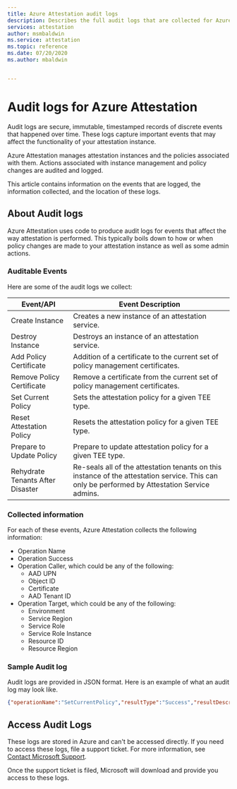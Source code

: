 ```yaml
---
title: Azure Attestation audit logs
description: Describes the full audit logs that are collected for Azure Attestation
services: attestation
author: msmbaldwin
ms.service: attestation
ms.topic: reference
ms.date: 07/20/2020
ms.author: mbaldwin


---
```


# Audit logs for Azure Attestation

Audit logs are secure, immutable, timestamped records of discrete events that happened over time. These logs capture important events that may affect the functionality of your attestation instance.

Azure Attestation manages attestation instances and the policies associated with them. Actions associated with instance management and policy changes are audited and logged.

This article contains information on the events that are logged, the information collected, and the location of these logs.

## About Audit logs

Azure Attestation uses code to produce audit logs for events that affect the way attestation is performed. This typically boils down to how or when policy changes are made to your attestation instance as well as some admin actions.

### Auditable Events
Here are some of the audit logs we collect:

|     Event/API                              |     Event Description                                                                         |
|--------------------------------------------|-----------------------------------------------------------------------------------------------|
|     Create Instance                        |     Creates a new instance of an attestation service. |
|     Destroy Instance                       |     Destroys an instance of an attestation service. |
|     Add Policy Certificate                 |     Addition of a certificate to the current set of policy management certificates. |
|     Remove Policy Certificate              |     Remove a certificate from the current set of policy management certificates. |
|     Set Current Policy                     |     Sets the attestation policy for a given TEE type. |
|     Reset Attestation Policy               |     Resets the attestation policy for a given TEE type. |
|     Prepare to Update Policy               |     Prepare to update attestation policy for a given TEE type. |
|     Rehydrate Tenants After Disaster       |     Re-seals all of the attestation tenants on this instance of the attestation service. This can only be performed by Attestation Service admins. |

### Collected  information
For each of these events, Azure Attestation collects the following information:

- Operation Name
- Operation Success
- Operation Caller, which could be any of the following:
    - AAD UPN
    - Object ID
    - Certificate
    - AAD Tenant ID
- Operation Target, which could be any of the following:
    - Environment
    - Service Region
    - Service Role
    - Service Role Instance
    - Resource ID
    - Resource Region

### Sample Audit log

Audit logs are provided in JSON format. Here is an example of what an audit log may look like.

```json
{"operationName":"SetCurrentPolicy","resultType":"Success","resultDescription":null,"auditEventCategory":["ApplicationManagement"],"nCloud":null,"requestId":null,"callerIpAddress":null,"callerDisplayName":null,"callerIdentities":[{"callerIdentityType":"ObjectID","callerIdentity":"<some object ID>"},{"callerIdentityType":"TenantId","callerIdentity":"<some tenant ID>"}],"targetResources":[{"targetResourceType":"Environment","targetResourceName":"PublicCloud"},{"targetResourceType":"ServiceRegion","targetResourceName":"EastUS2"},{"targetResourceType":"ServiceRole","targetResourceName":"AttestationRpType"},{"targetResourceType":"ServiceRoleInstance","targetResourceName":"<some service role instance>"},{"targetResourceType":"ResourceId","targetResourceName":"/subscriptions/<some subscription ID>/resourceGroups/<some resource group name>/providers/Microsoft.Attestation/attestationProviders/<some instance name>"},{"targetResourceType":"ResourceRegion","targetResourceName":"EastUS2"}],"ifxAuditFormat":"Json","env_ver":"2.1","env_name":"#Ifx.AuditSchema","env_time":"2020-11-23T18:23:29.9427158Z","env_epoch":"MKZ6G","env_seqNum":1277,"env_popSample":0.0,"env_iKey":null,"env_flags":257,"env_cv":"##00000000-0000-0000-0000-000000000000_00000000-0000-0000-0000-000000000000_00000000-0000-0000-0000-000000000000","env_os":null,"env_osVer":null,"env_appId":null,"env_appVer":null,"env_cloud_ver":"1.0","env_cloud_name":null,"env_cloud_role":null,"env_cloud_roleVer":null,"env_cloud_roleInstance":null,"env_cloud_environment":null,"env_cloud_location":null,"env_cloud_deploymentUnit":null}
```

## Access Audit Logs

These logs are stored in Azure and can't be accessed directly. If you need to access these logs, file a support ticket. For more information, see [Contact Microsoft Support](https://azure.microsoft.com/support/options/). 

Once the support ticket is filed, Microsoft will download and provide you access to these logs.
